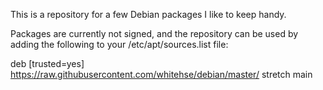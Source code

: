 This is a repository for a few Debian packages I like to keep handy.

Packages are currently not signed, and the repository can be used
by adding the following to your /etc/apt/sources.list file:

deb [trusted=yes] https://raw.githubusercontent.com/whitehse/debian/master/ stretch main
